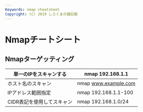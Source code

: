 ```yaml
---
Keywords: nmap cheatsheet
Copyright: (C) 2019 しろくまの雑記帳
---
```


# Nmapチートシート

## Nmapターゲッティング

| 単一のIPをスキャンする | nmap 192.168.1.1 |
|----------------|---------|
| ホスト名のスキャン | nmap www.example.com |
| IPアドレス範囲指定 | nmap 192.168.1.1-100 |
| CIDR表記を使用してスキャン | nmap 192.168.1.0/24 |
